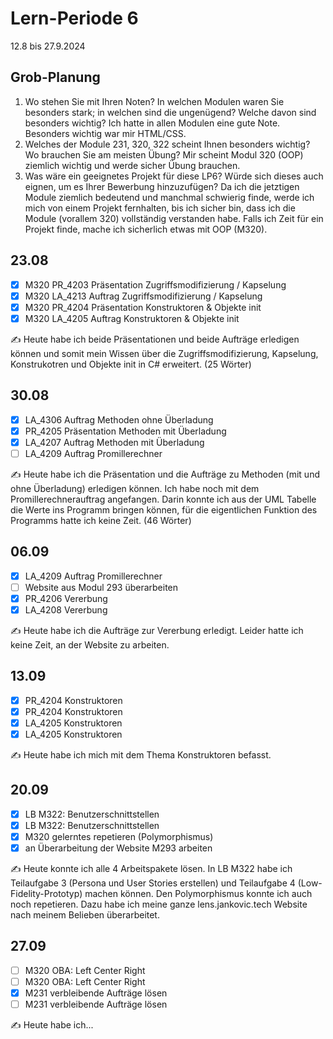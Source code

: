 # Lern-Periode 6

12.8 bis 27.9.2024

## Grob-Planung

1. Wo stehen Sie mit Ihren Noten? In welchen Modulen waren Sie besonders stark; in welchen sind die ungenügend? Welche davon sind besonders wichtig?
   Ich hatte in allen Modulen eine gute Note. Besonders wichtig war mir HTML/CSS.
2. Welches der Module 231, 320, 322 scheint Ihnen besonders wichtig? Wo brauchen Sie am meisten Übung?
   Mir scheint Modul 320 (OOP) ziemlich wichtig und werde sicher Übung brauchen.
3. Was wäre ein geeignetes Projekt für diese LP6? Würde sich dieses auch eignen, um es Ihrer Bewerbung hinzuzufügen?
   Da ich die jetztigen Module ziemlich bedeutend und manchmal schwierig finde, werde ich mich von einem Projekt fernhalten, bis ich sicher bin, dass ich die Module (vorallem 320) vollständig verstanden habe. Falls ich Zeit für ein Projekt finde, mache ich sicherlich etwas mit OOP (M320).

## 23.08

- [x] M320 PR_4203 Präsentation Zugriffsmodifizierung / Kapselung
- [x] M320 LA_4213 Auftrag Zugriffsmodifizierung / Kapselung
- [x] M320 PR_4204 Präsentation Konstruktoren & Objekte init
- [x] M320 LA_4205 Auftrag Konstruktoren & Objekte init

✍️ Heute habe ich beide Präsentationen und beide Aufträge erledigen können und somit mein Wissen über die Zugriffsmodifizierung, Kapselung, Konstrukotren und Objekte init in C# erweitert. (25 Wörter)

## 30.08

- [x] LA_4306 Auftrag Methoden ohne Überladung
- [x] PR_4205 Präsentation Methoden mit Überladung
- [x] LA_4207 Auftrag Methoden mit Überladung
- [ ] LA_4209 Auftrag Promillerechner

✍️ Heute habe ich die Präsentation und die Aufträge zu Methoden (mit und ohne Überladung) erledigen können. Ich habe noch mit dem Promillerechnerauftrag angefangen. Darin konnte ich aus der UML Tabelle die Werte ins Programm bringen können, für die eigentlichen Funktion des Programms hatte ich keine Zeit. (46 Wörter)

## 06.09

- [x] LA_4209 Auftrag Promillerechner
- [ ] Website aus Modul 293 überarbeiten
- [x] PR_4206 Vererbung
- [x] LA_4208 Vererbung

✍️ Heute habe ich die Aufträge zur Vererbung erledigt. Leider hatte ich keine Zeit, an der Website zu arbeiten.

## 13.09

- [x] PR_4204 Konstruktoren
- [x] PR_4204 Konstruktoren
- [x] LA_4205 Konstruktoren 
- [x] LA_4205 Konstruktoren

✍️ Heute habe ich mich mit dem Thema Konstruktoren befasst.

## 20.09

- [x] LB M322: Benutzerschnittstellen
- [x] LB M322: Benutzerschnittstellen
- [x] M320 gelerntes repetieren (Polymorphismus)
- [x] an Überarbeitung der Website M293 arbeiten

✍️ Heute konnte ich alle 4 Arbeitspakete lösen. In LB M322 habe ich Teilaufgabe 3 (Persona und User Stories erstellen) und Teilaufgabe 4 (Low-Fidelity-Prototyp) machen können. Den Polymorphismus konnte ich auch noch repetieren. Dazu habe ich meine ganze lens.jankovic.tech Website nach meinem Belieben überarbeitet.

## 27.09

- [ ] M320 OBA: Left Center Right
- [ ] M320 OBA: Left Center Right
- [x] M231 verbleibende Aufträge lösen
- [ ] M231 verbleibende Aufträge lösen

✍️ Heute habe ich...
